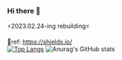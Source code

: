 ### Hi there 👋
⚡2023.02.24-ing rebuilding⚡
<!--
**Glorious-TaehanL/Glorious-TaehanL** is a ✨ _special_ ✨ repository because its `README.md` (this file) appears on your GitHub profile.

Here are some ideas to get you started:

- 🔭 I’m currently working on ...
- 🌱 I’m currently learning ...
- 👯 I’m looking to collaborate on ...
- 🤔 I’m looking for help with ...
- 💬 Ask me about ...
- 📫 How to reach me: ...
- 😄 Pronouns: ...
- ⚡ Fun fact: ...
-->


💬ref: https://shields.io/   
[![Top Langs](https://github-readme-stats.vercel.app/api/top-langs/?username=Glorious-TaehanL&layout=compact&theme=transparent)](https://github.com/Glorious-TaehanL)
![Anurag's GitHub stats](https://github-readme-stats.vercel.app/api?username=Glorious-TaehanL&show_icons=true&theme=transparent)
